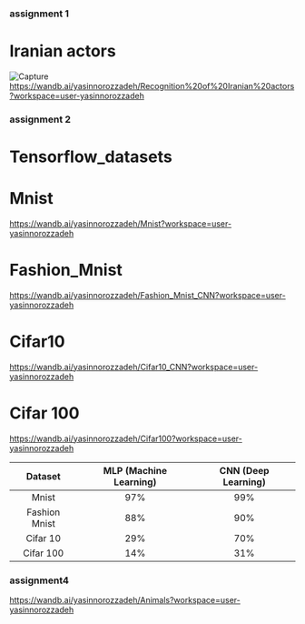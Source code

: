 ### assignment 1
# Iranian actors
![Capture](https://user-images.githubusercontent.com/88095232/158059261-ed0d492d-b748-42a9-bb9f-dec6e46edc31.PNG)
https://wandb.ai/yasinnorozzadeh/Recognition%20of%20Iranian%20actors?workspace=user-yasinnorozzadeh

### assignment 2
# Tensorflow_datasets
# Mnist
https://wandb.ai/yasinnorozzadeh/Mnist?workspace=user-yasinnorozzadeh
# Fashion_Mnist
https://wandb.ai/yasinnorozzadeh/Fashion_Mnist_CNN?workspace=user-yasinnorozzadeh
# Cifar10
https://wandb.ai/yasinnorozzadeh/Cifar10_CNN?workspace=user-yasinnorozzadeh
# Cifar 100
https://wandb.ai/yasinnorozzadeh/Cifar100?workspace=user-yasinnorozzadeh

| Dataset | MLP (Machine Learning) | CNN (Deep Learning)
|     :---:      |  :---: | :---:
|Mnist  |97%| 99%|
|Fashion Mnist  |88%| 90%|
|Cifar 10 |29%|70% |
|Cifar 100 |14%|31% |


### assignment4

https://wandb.ai/yasinnorozzadeh/Animals?workspace=user-yasinnorozzadeh
